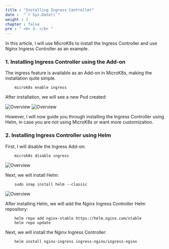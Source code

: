 ```yaml
---
title : "Installing Ingress Controller"
date :  "`r Sys.Date()`" 
weight : 3
chapter : false
pre : " <b> 3. </b> "
---
```


In this article, I will use MicroK8s to install the Ingress Controller and use Nginx Ingress Controller as an example.

### 1. Installing Ingress Controller using the Add-on
The ingress feature is available as an Add-on in MicroK8s, making the installation quite simple.

        microk8s enable ingress

After installation, we will see a new Pod created:

![Overview](/fcj-ss2-workshop-002/images/03.png)
![Overview](/fcj-ss2-workshop-002/images/04.png)

However, I will now guide you through installing the Ingress Controller using Helm, in case you are not using MicroK8s or want more customization.

### 2. Installing Ingress Controller using Helm

First, I will disable the Ingress Add-on:

        microk8s disable ingress

![Overview](/fcj-ss2-workshop-002/images/05.png)

Next, we will install Helm:

        sudo snap install helm --classic

![Overview](/fcj-ss2-workshop-002/images/06.png)

After installing Helm, we will add the Nginx Ingress Controller Helm repository:

        helm repo add nginx-stable https://helm.nginx.com/stable
        helm repo update

Next, we will install the Nginx Ingress Controller:

        helm install nginx-ingress ingress-nginx/ingress-nginx
